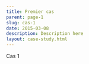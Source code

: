 ```yaml
---
title: Premier cas
parent: page-1
slug: cas-1
date: 2015-03-08
description: Description here
layout: case-study.html
---
```


Cas 1
